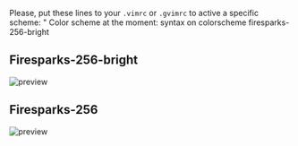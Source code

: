 Please, put these lines to your `.vimrc` or `.gvimrc` to active a specific
scheme:
	" Color scheme at the moment:
	syntax on
	colorscheme firesparks-256-bright
    
## Firesparks-256-bright
![preview](https://github.com/dsalychev/firesparks/raw/master/preview/firesparks-256-bright.png)
## Firesparks-256
![preview](https://github.com/dsalychev/firesparks/raw/master/preview/firesparks-256.png)
